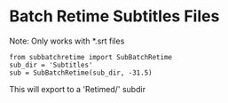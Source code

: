 # Batch Retime Subtitles Files
Note: Only works with *.srt files

    from subbatchretime import SubBatchRetime
    sub_dir = 'Subtitles'
    sub = SubBatchRetime(sub_dir, -31.5)
    
This will export to a 'Retimed/' subdir